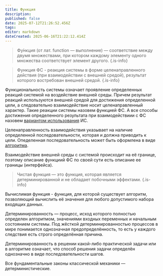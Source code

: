 ```yaml
---
title: Функция
description: 
published: false
date: 2025-07-12T21:26:52.456Z
tags: 
editor: markdown
dateCreated: 2025-06-16T21:22:12.414Z
---
```


> Фу́нкция (от лат. function — выполнение) — соответствие между двумя множествами, при котором каждому элементу одного множества соответствует элемент другого.
{.is-info}

> Функция ФС - реакция системы в форме целенаправленного действия (при взаимодействии с внешней средой), результат которого востребован внешней средой.
{.is-info}

Функциональность системы означает проявление определенных реакций системой на воздействие внешней среды. Причем результат реакций используются внешней средой для достижения определенной цели, а следовательно взаимодействие носит целенаправленный характер. Такие реакции системы назовем функцией ФС. А все способы достижения определенного результата при взаимодействиии с ФС назовем [вариантом использования](/definitions/use-case) ИС.

Целенаправленность взаимодействия указывает на наличие определенной последовательности, которая и должна приводить к цели. Опеделенная последовательность может быть оформлена в виде [алгоритма](/definitions/algorithm).

Взаимодействие внешней среды с системой происходит на её границе, поэтому описание функциий ФС по своей сути есть описание ее границы (интерфейса).

> Чистая функция — это функция, которая является детерминированной и не обладает побочными эффектами.
{.is-info}

Вычислимая функция - функция, для которой существует алгоритм, позволяющий вычислить её значения для любого допустимого набора входящих данных.

Детерминированность — процесс, исход которого полностью определен алгоритмом, значениями входных переменных и начальным состоянием системы. Под жёсткой детерминированностью процессов в мире понимается однозначная предопределённость, то есть у каждого следствия есть строго определённая причина.

Детерминированность в решении какой-либо практической задачи или в алгоритме означает, что способ решения задачи определён однозначно в виде последовательности шагов.

Все фундаментальные законы классической механики — детерминистические.

